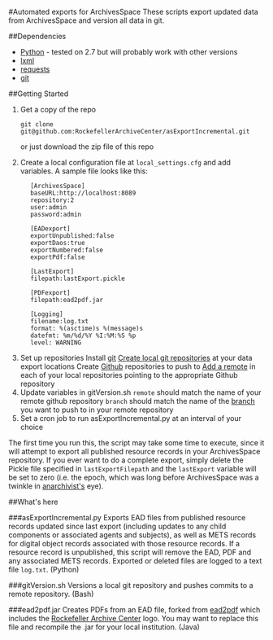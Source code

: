 #Automated exports for ArchivesSpace
These scripts export updated data from ArchivesSpace and version all data in git.

##Dependencies
* [Python](https://www.python.org/) - tested on 2.7 but will probably work with other versions
* [lxml](http://lxml.de/)
* [requests](http://www.python-requests.org/en/latest/)
* [git](https://git-scm.com/)

##Getting Started
1.  Get a copy of the repo

        git clone git@github.com:RockefellerArchiveCenter/asExportIncremental.git

    or just download the zip file of this repo
2.  Create a local configuration file at `local_settings.cfg` and add variables. A sample file looks like this:

````
      [ArchivesSpace]
      baseURL:http://localhost:8089
      repository:2
      user:admin
      password:admin

      [EADexport]
      exportUnpublished:false
      exportDaos:true
      exportNumbered:false
      exportPdf:false

      [LastExport]
      filepath:lastExport.pickle

      [PDFexport]
      filepath:ead2pdf.jar

      [Logging]
      filename:log.txt
      format: %(asctime)s %(message)s
      datefmt: %m/%d/%Y %I:%M:%S %p
      level: WARNING
````
      
3.  Set up repositories
    Install [git](https://git-scm.com/book/en/v2/Getting-Started-Installing-Git)
    [Create local git repositories](https://git-scm.com/book/en/v2/Git-Basics-Getting-a-Git-Repository) at your data export locations
    Create [Github](http://github.com) repositories to push to
    [Add a remote](http://git-scm.com/docs/git-remote) in each of your local repositories pointing to the appropriate Github repository
4.  Update variables in gitVersion.sh
    `remote` should match the name of your remote github repository
    `branch` should match the name of the [branch]() you want to push to in your remote repository
5.  Set a cron job to run asExportIncremental.py at an interval of your choice

The first time you run this, the script may take some time to execute, since it will attempt to export all published resource records in your ArchivesSpace repository. If you ever want to do a complete export, simply delete the Pickle file specified in `lastExportFilepath` and the `lastExport` variable will be set to zero (i.e. the epoch, which was long before ArchivesSpace was a twinkle in [anarchivist's](https://github.com/anarchivist) eye).

##What's here

###asExportIncremental.py
Exports EAD files from published resource records updated since last export (including updates to any child components or associated agents and subjects), as well as METS records for digital object records associated with those resource records. If a resource record is unpublished, this script will remove the EAD, PDF and any associated METS records. Exported or deleted files are logged to a text file `log.txt`. (Python)

###gitVersion.sh
Versions a local git repository and pushes commits to a remote repository. (Bash)

###ead2pdf.jar
Creates PDFs from an EAD file, forked from [ead2pdf](http://github.com/archivesspace/ead2pdf/) which includes the [Rockefeller Archive Center](https://github.com/RockefellerArchiveCenter) logo. You may want to replace this file and recompile the .jar for your local institution. (Java)
